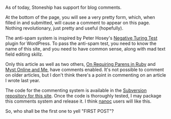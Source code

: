 As of today, Stoneship has support for blog comments.

At the bottom of the page, you will see a very pretty form, which, when filled in and submitted, will cause a comment to appear on this page. Nothing revolutionary, just pretty and useful (hopefully).

The anti-spam system is inspired by Peter Hosey's [Negative Turing Test](http://boredzo.org/blog/archives/category/creations/negative-turing-test) plugin for WordPress. To pass the anti-spam test, you need to know the name of this site, and you need to have common sense, along with mad text field editing skillz.

Only this article as well as two others, [On Requiring Parens in Ruby](/journal/2008/on-requiring-parens-in-ruby/) and [Myst Online and Me](/journal/2008/myst-online-and-me/), have comments enabled. It's not possible to comment on older articles, but I don't think there's a point in commenting on an article I wrote last year.

The code for the commenting system is available in the [Subversion repository for this site](http://stoneship.org/svn/nanoc/samples/stoneship/). Once the code is thoroughly tested, I may package this comments system and release it. I think [nanoc](http://nanoc.stoneship.org/) users will like this.

So, who shall be the first one to yell "FIRST POST"?
